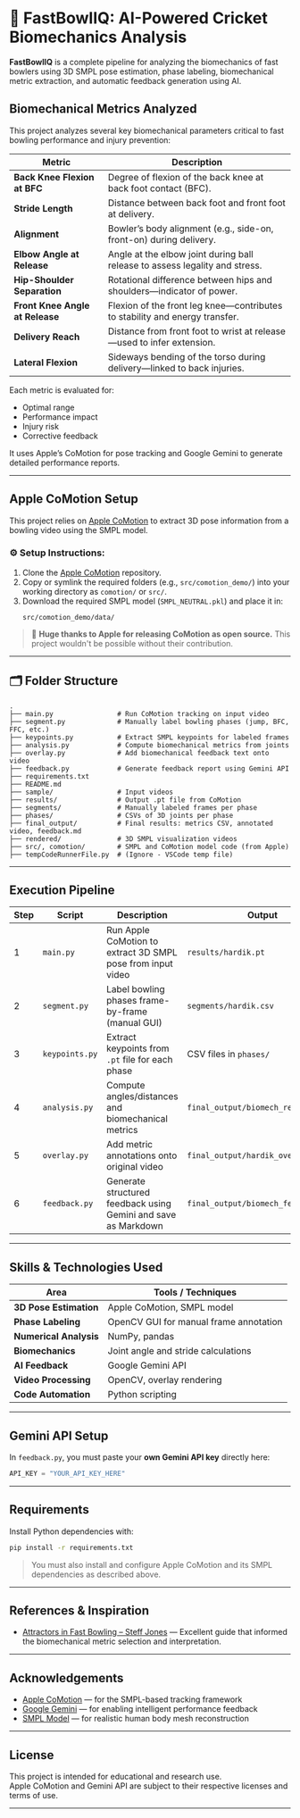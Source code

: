# 🏏 FastBowlIQ: AI-Powered Cricket Biomechanics Analysis

**FastBowlIQ** is a complete pipeline for analyzing the biomechanics of fast bowlers using 3D SMPL pose estimation, phase labeling, biomechanical metric extraction, and automatic feedback generation using AI.

## Biomechanical Metrics Analyzed

This project analyzes several key biomechanical parameters critical to fast bowling performance and injury prevention:

| Metric                         | Description                                                                 |
|-------------------------------|-----------------------------------------------------------------------------|
| **Back Knee Flexion at BFC**  | Degree of flexion of the back knee at back foot contact (BFC).              |
| **Stride Length**             | Distance between back foot and front foot at delivery.                      |
| **Alignment**                 | Bowler’s body alignment (e.g., side-on, front-on) during delivery.          |
| **Elbow Angle at Release**    | Angle at the elbow joint during ball release to assess legality and stress. |
| **Hip-Shoulder Separation**   | Rotational difference between hips and shoulders—indicator of power.       |
| **Front Knee Angle at Release** | Flexion of the front leg knee—contributes to stability and energy transfer. |
| **Delivery Reach**            | Distance from front foot to wrist at release—used to infer extension.      |
| **Lateral Flexion**           | Sideways bending of the torso during delivery—linked to back injuries.     |

Each metric is evaluated for:
- Optimal range
- Performance impact
- Injury risk
- Corrective feedback

It uses Apple’s CoMotion for pose tracking and Google Gemini to generate detailed performance reports.

---

## Apple CoMotion Setup

This project relies on [Apple CoMotion](https://github.com/apple/ml-comotion) to extract 3D pose information from a bowling video using the SMPL model.

### ⚙️ Setup Instructions:
1. Clone the [Apple CoMotion](https://github.com/apple/ml-comotion) repository.
2. Copy or symlink the required folders (e.g., `src/comotion_demo/`) into your working directory as `comotion/` or `src/`.
3. Download the required SMPL model (`SMPL_NEUTRAL.pkl`) and place it in:
   ```
   src/comotion_demo/data/
   ```

> 🙏 **Huge thanks to Apple for releasing CoMotion as open source.** This project wouldn't be possible without their contribution.

---

## 🗂️ Folder Structure

```
.
├── main.py                # Run CoMotion tracking on input video
├── segment.py             # Manually label bowling phases (jump, BFC, FFC, etc.)
├── keypoints.py           # Extract SMPL keypoints for labeled frames
├── analysis.py            # Compute biomechanical metrics from joints
├── overlay.py             # Add biomechanical feedback text onto video
├── feedback.py            # Generate feedback report using Gemini API
├── requirements.txt
├── README.md
├── sample/                # Input videos
├── results/               # Output .pt file from CoMotion
├── segments/              # Manually labeled frames per phase
├── phases/                # CSVs of 3D joints per phase
├── final_output/          # Final results: metrics CSV, annotated video, feedback.md
├── rendered/              # 3D SMPL visualization videos
├── src/, comotion/        # SMPL and CoMotion model code (from Apple)
├── tempCodeRunnerFile.py  # (Ignore - VSCode temp file)
```

---

## Execution Pipeline

| Step | Script         | Description                                                       | Output                                  |
|------|----------------|-------------------------------------------------------------------|------------------------------------------|
| 1    | `main.py`      | Run Apple CoMotion to extract 3D SMPL pose from input video       | `results/hardik.pt`                      |
| 2    | `segment.py`   | Label bowling phases frame-by-frame (manual GUI)                 | `segments/hardik.csv`                    |
| 3    | `keypoints.py` | Extract keypoints from `.pt` file for each phase                 | CSV files in `phases/`                   |
| 4    | `analysis.py`  | Compute angles/distances and biomechanical metrics               | `final_output/biomech_results.csv`       |
| 5    | `overlay.py`   | Add metric annotations onto original video                       | `final_output/hardik_overlayed.mp4`      |
| 6    | `feedback.py`  | Generate structured feedback using Gemini and save as Markdown   | `final_output/biomech_feedback.md`       |

---

## Skills & Technologies Used

| Area                   | Tools / Techniques                         |
|------------------------|---------------------------------------------|
| **3D Pose Estimation** | Apple CoMotion, SMPL model                  |
| **Phase Labeling**     | OpenCV GUI for manual frame annotation      |
| **Numerical Analysis** | NumPy, pandas                               |
| **Biomechanics**       | Joint angle and stride calculations         |
| **AI Feedback**        | Google Gemini API                           |
| **Video Processing**   | OpenCV, overlay rendering                   |
| **Code Automation**    | Python scripting                            |

---

## Gemini API Setup

In `feedback.py`, you must paste your **own Gemini API key** directly here:

```python
API_KEY = "YOUR_API_KEY_HERE"
```

---

## Requirements

Install Python dependencies with:

```bash
pip install -r requirements.txt
```

> You must also install and configure Apple CoMotion and its SMPL dependencies as described above.

---

## References & Inspiration

- [Attractors in Fast Bowling – Steff Jones](https://www.linkedin.com/pulse/attractors-fast-bowling-steff-jones/) — Excellent guide that informed the biomechanical metric selection and interpretation.

---

## Acknowledgements

- [Apple CoMotion](https://github.com/apple/ml-comotion) — for the SMPL-based tracking framework  
- [Google Gemini](https://ai.google.dev/) — for enabling intelligent performance feedback  
- [SMPL Model](http://smpl.is.tue.mpg.de/) — for realistic human body mesh reconstruction  

---

## License

This project is intended for educational and research use.  
Apple CoMotion and Gemini API are subject to their respective licenses and terms of use.

---

